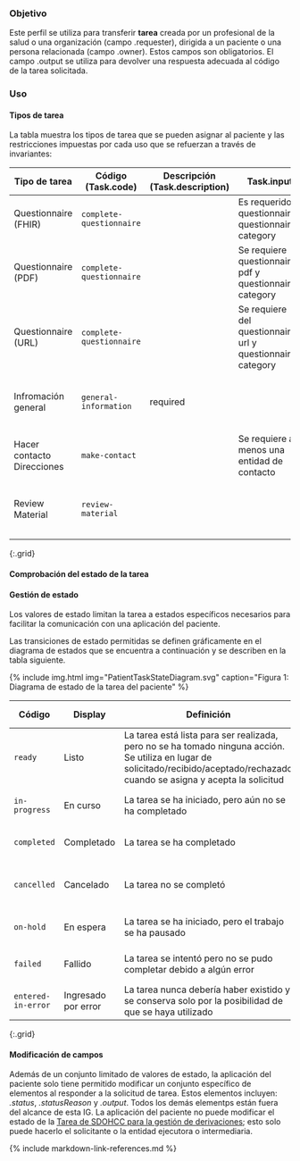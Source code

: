 ### Objetivo
Este perfil se utiliza para transferir **tarea** creada por un profesional de la salud o una organización (campo .requester), dirigida a un paciente o una persona relacionada (campo .owner). Estos campos son obligatorios. El campo .output se utiliza para devolver una respuesta adecuada al código de la tarea solicitada.

### Uso

#### Tipos de tarea

La tabla muestra los tipos de tarea que se pueden asignar al paciente y las restricciones impuestas por cada uso que se refuerzan a través de invariantes:


|    Tipo de tarea    | Código (Task.code)             | Descripción (Task.description) | Task.input                  |  Task.output                                    |   Task.focus |
| ------------------ | --------------------- | ---------------- | --------------------------- |------------------------------------------------ | ------ |
| Questionnaire (FHIR)| `complete-questionnaire` |  | Es requerido questionnaire, questionnaire-category | Si está presente, questionnaire-response   | |
| Questionnaire (PDF)| `complete-questionnaire`  | | Se requiere questionnaire-pdf y questionnaire-category | If present, questionnaire-pdf-completed   | |
| Questionnaire (URL)| `complete-questionnaire` | | Se requiere del questionnaire-url y questionnaire-category  |     | |
| Infromación general  | `general-information` | required |        | Si está presente, general-information-response |  |
| Hacer contacto Direcciones |  `make-contact` |  | Se requiere al menos una entidad de contacto | Si está presente, contacto elegido |
| Review Material | `review-material` | |  | | Se requiere referencia de un documento |
{:.grid}

#### Comprobación del estado de la tarea

#### Gestión de estado

Los valores de estado limitan la tarea a estados específicos necesarios para facilitar la comunicación con una aplicación del paciente.

Las transiciones de estado permitidas se definen gráficamente en el diagrama de estados que se encuentra a continuación y se describen en la tabla siguiente. 

{% include img.html img="PatientTaskStateDiagram.svg" caption="Figura 1: Diagrama de estado de la tarea del paciente" %}

| Código | Display | Definición | Establecido por |
| ------ | ------- | ---------- | --------------- |
| `ready` | Listo | La tarea está lista para ser realizada, pero no se ha tomado ninguna acción. Se utiliza en lugar de solicitado/recibido/aceptado/rechazado cuando se asigna y acepta la solicitud | Solicitante |
| `in-progress` | En curso | La tarea se ha iniciado, pero aún no se ha completado | Aplicación para pacientes |
| `completed` | Completado | La tarea se ha completado |  Aplicación para pacientes |
| `cancelled`  | Cancelado  | La tarea no se completó | Aplicación para el solicitante o paciente |
| `on-hold`  | En espera | La tarea se ha iniciado, pero el trabajo se ha pausado | Aplicación para pacientes |
| `failed` | Fallido | La tarea se intentó pero no se pudo completar debido a algún error | Aplicación para pacientes |
| `entered-in-error` | Ingresado por error | La tarea nunca debería haber existido y se conserva solo por la posibilidad de que se haya utilizado | Solicitante |
{:.grid}

#### Modificación de campos

Además de un conjunto limitado de valores de estado, la aplicación del paciente solo tiene permitido modificar un conjunto específico de elementos al responder a la solicitud de tarea. Estos elementos incluyen: *.status*, *.statusReason* y *.output*. Todos los demás elementps están fuera del alcance de esta IG. La aplicación del paciente no puede modificar el estado de la [Tarea de SDOHCC para la gestión de derivaciones](StructureDefinition-SDOHCC-TaskForReferralManagementCL.html); esto solo puede hacerlo el solicitante o la entidad ejecutora o intermediaria. 

{% include markdown-link-references.md %}
